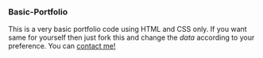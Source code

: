 ### Basic-Portfolio
This is a very basic portfolio code using HTML and CSS only. If you want same for yourself then just fork this and change the *data* according to your preference. 
You can [contact me!](mailto:nandkk07@gmail.com)
